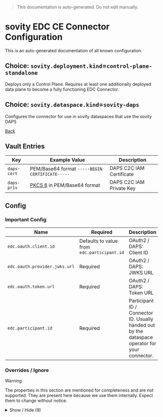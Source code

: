 > This documentation is auto-generated. Do not edit manually.

# sovity EDC CE Connector Configuration

This is an auto-generated documentation of all known configuration.

## Choice: `sovity.deployment.kind`=`control-plane-standalone`

Deploys only a Control Plane. Requires at least one additionally deployed data plane to become a fully functioning EDC Connector.

## Choice: `sovity.dataspace.kind`=`sovity-daps`

Configures the connector for use in sovity dataspaces that use the sovity DAPS

[Back](../README.md)

## Vault Entries

| Key         | Example Value                                                       | Description              |
|-------------|---------------------------------------------------------------------|--------------------------|
| `daps-cert` | PEM/Base64 format `-----BEGIN CERTIFICATE-----`                     | DAPS C2C IAM Certificate |
| `daps-priv` | [PKCS 8](https://en.wikipedia.org/wiki/PKCS_8) in PEM/Base64 format | DAPS C2C IAM Private Key |


## Config

### Important Config

| Name                          | Required                                    | Description                                                                                     |
|-------------------------------|---------------------------------------------|-------------------------------------------------------------------------------------------------|
| `edc.oauth.client.id`         | Defaults to value from `edc.participant.id` | OAuth2 / DAPS: Client ID                                                                        |
| `edc.oauth.provider.jwks.url` | Required                                    | OAuth2 / DAPS: JWKS URL                                                                         |
| `edc.oauth.token.url`         | Required                                    | OAuth2 / DAPS: Token URL                                                                        |
| `edc.participant.id`          | Required                                    | Participant ID / Connector ID. Usually handed out by the dataspace operator for your connector. |


### Overrides / Ignore

> [!WARNING]
> The properties in this section are mentioned for completeness and are not supported.
> They are present here because we use them internally.
> Expect them to change without notice.

<details><summary>Show / Hide (9)</summary>

| Name                                           | Required                                     | Description                                                                                                                                                                                                                                                                                                                                                                                                                                                                                                 |
|------------------------------------------------|----------------------------------------------|-------------------------------------------------------------------------------------------------------------------------------------------------------------------------------------------------------------------------------------------------------------------------------------------------------------------------------------------------------------------------------------------------------------------------------------------------------------------------------------------------------------|
| `edc.agent.identity.key`                       | Defaults to `azp`                            | OAuth2 / DAPS: Access token claim name that must coincide with the Participant ID                                                                                                                                                                                                                                                                                                                                                                                                                           |
| `edc.oauth.certificate.alias`                  | Defaults to `daps-cert`                      | OAuth2 / DAPS: Vault Entry: DAPS C2C IAM Certificate                                                                                                                                                                                                                                                                                                                                                                                                                                                        |
| `edc.oauth.endpoint.audience`                  | Defaults to `edc:dsp-api`                    | OAuth2 / DAPS: Endpoint Audience                                                                                                                                                                                                                                                                                                                                                                                                                                                                            |
| `edc.oauth.private.key.alias`                  | Defaults to `daps-priv`                      | OAuth2 / DAPS: Vault Entry: DAPS C2C IAM Private Key                                                                                                                                                                                                                                                                                                                                                                                                                                                        |
| `edc.oauth.provider.audience`                  | Defaults to value from `edc.oauth.token.url` | OAuth2 / DAPS: Provider Audience                                                                                                                                                                                                                                                                                                                                                                                                                                                                            |
| `edc.oauth.validation.issued.at.leeway`        | Defaults to `10`                             | OAuth2 / DAPS: Leeway for the 'iat' claim in seconds                                                                                                                                                                                                                                                                                                                                                                                                                                                        |
| `edc.oauth.validation.nbf.leeway`              | Defaults to `10`                             | OAuth2 / DAPS: Leeway for the 'nbf' claim in seconds                                                                                                                                                                                                                                                                                                                                                                                                                                                        |
| `sovity.contract.termination.thread.pool_size` | Defaults to `10`                             | The number of contracts messages that can be simultaneously processed                                                                                                                                                                                                                                                                                                                                                                                                                                       |
| `sovity.edc.ui.features.add.SOVITY_POLICIES`   | Defaults to `true`                           | Filled out wildcard property `sovity.edc.ui.features.add.*` with value `SOVITY_POLICIES`. Set to `true` to individually enable the given EDC UI Feature. Not all given available values are supported by the Community Edition.<br><br>Available values for the asterisk:<br> * `CONNECTOR_LIMITS`<br> * `OPEN_SOURCE_MARKETING`<br> * `EE_BASIC_MARKETING`<br> * `CATENA_POLICIES`<br> * `SOVITY_POLICIES`<br> * `SPHINX_POLICIES`<br> * `SPHINX_ASSET_METADATA`<br> * `BUSINESS_PARTNER_GROUP_MANAGEMENT` |


</details>

